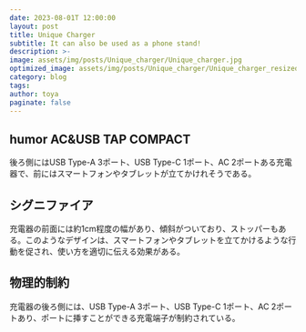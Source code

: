 ```yaml
---
date: 2023-08-01T 12:00:00
layout: post
title: Unique Charger
subtitle: It can also be used as a phone stand!
description: >-
image: assets/img/posts/Unique_charger/Unique_charger.jpg
optimized_image: assets/img/posts/Unique_charger/Unique_charger_resized_thumbnail.jpg
category: blog
tags: 
author: toya
paginate: false
---
```


## humor AC&USB TAP COMPACT

後ろ側にはUSB Type-A 3ポート、USB Type-C 1ポート、AC 2ポートある充電器で、前にはスマートフォンやタブレットが立てかけれそうである。

## シグニファイア

充電器の前面には約1cm程度の幅があり、傾斜がついており、ストッパーもある。このようなデザインは、スマートフォンやタブレットを立てかけるような行動を促され、使い方を適切に伝える効果がある。

## 物理的制約

充電器の後ろ側には、USB Type-A 3ポート、USB Type-C 1ポート、AC 2ポートあり、ポートに挿すことができる充電端子が制約されている。